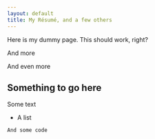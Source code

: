 ```yaml
---
layout: default
title: My Résumé, and a few others
---
```


Here is my dummy page. This should work, right?

And more

And even more

## Something to go here


Some text

 - A list

`And some code`

